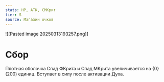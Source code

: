 ```yaml
---
stats: HP, АТК, СМКрит
tier: S
source: Магазин очков
---
```

![[Pasted image 20250313193257.png]]
# Сбор
Плотная оболочка
Спад ФКрита и Спад МКрита увеличивается на {0}(200) единиц. Вступает в силу после активации Духа.
